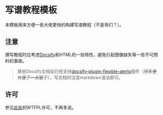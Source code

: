 # 写谱教程模板

本模板用来方便一些大佬更快的构建写谱教程（不是哥们？）。

## 注意

撰写教程时应考虑[Docsify](https://docsify.js.org)和HTML的一些特性，避免引起图像缺失等一些不可预料的事故。

> 某些Docsify文档站已经支持[docsify-plugin-flexible-alerts](https://github.com/fzankl/docsify-plugin-flexible-alerts)插件（~~顶多更方便了一点罢了~~），写文档时注意markdown语法即可。

## 许可

参见[此处](https://wtfpl.net)的WTFPL许可，不再多说。